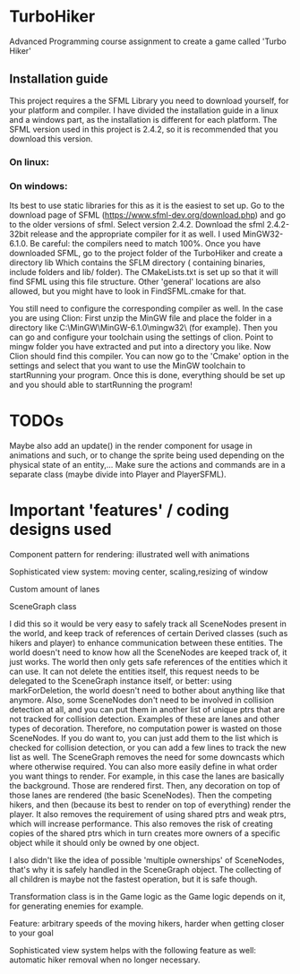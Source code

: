 # TurboHiker

Advanced Programming course assignment to create a game called 'Turbo Hiker'

## Installation guide

This project requires a the SFML Library you need to download yourself, for your platform and compiler. I have divided
the installation guide in a linux and a windows part, as the installation is different for each platform. The SFML
version used in this project is 2.4.2, so it is recommended that you download this version.

### On linux:

### On windows:

Its best to use static libraries for this as it is the easiest to set up. Go to the download page of
SFML (https://www.sfml-dev.org/download.php)
and go to the older versions of sfml. Select version 2.4.2. Download the sfml 2.4.2-32bit release and the appropriate
compiler for it as well. I used MinGW32-6.1.0. Be careful: the compilers need to match 100%. Once you have downloaded
SFML, go to the project folder of the TurboHiker and create a directory lib Which contains the SFLM directory (
containing binaries, include folders and lib/ folder). The CMakeLists.txt is set up so that it will find SFML using this
file structure. Other 'general' locations are also allowed, but you might have to look in FindSFML.cmake for that.

You still need to configure the corresponding compiler as well. In the case you are using Clion:
First unzip the MinGW file and place the folder in a directory like C:\MinGW\MinGW-6.1.0\mingw32\ (for example). Then
you can go and configure your toolchain using the settings of clion. Point to mingw folder you have extracted and put
into a directory you like. Now Clion should find this compiler. You can now go to the 'Cmake' option in the settings and
select that you want to use the MinGW toolchain to startRunning your program. Once this is done, everything should be
set up and you should able to startRunning the program!

# TODOs

Maybe also add an update() in the render component for usage in animations and such, or to change the sprite being used
depending on the physical state of an entity,... Make sure the actions and commands are in a separate class (maybe
divide into Player and PlayerSFML).

# Important 'features' / coding designs used

Component pattern for rendering: illustrated well with animations

Sophisticated view system: moving center, scaling,resizing of window

Custom amount of lanes

SceneGraph class

I did this so it would be very easy to safely track all SceneNodes present in the world, and keep track of references of
certain Derived classes (such as hikers and player) to enhance communication between these entities. The world doesn't
need to know how all the SceneNodes are keeped track of, it just works. The world then only gets safe references of the
entities which it can use. It can not delete the entities itself, this request needs to be delegated to the SceneGraph
instance itself, or better: using markForDeletion, the world doesn't need to bother about anything like that anymore.
Also, some SceneNodes don't need to be involved in collision detection at all, and you can put them in another list of
unique ptrs that are not tracked for collision detection. Examples of these are lanes and other types of decoration.
Therefore, no computation power is wasted on those SceneNodes. If you do want to, you can just add them to the list
which is checked for collision detection, or you can add a few lines to track the new list as well. The SceneGraph
removes the need for some downcasts which where otherwise required. You can also more easily define in what order you
want things to render. For example, in this case the lanes are basically the background. Those are rendered first. Then,
any decoration on top of those lanes are rendered (the basic SceneNodes). Then the competing hikers, and then (because
its best to render on top of everything) render the player. It also removes the requirement of using shared ptrs and
weak ptrs, which will increase performance. This also removes the risk of creating copies of the shared ptrs which in
turn creates more owners of a specific object while it should only be owned by one object.

I also didn't like the idea of possible 'multiple ownerships' of SceneNodes, that's why it is safely handled in the SceneGraph object. The collecting of all children is maybe not the fastest operation, but it is safe though.

Transformation class is in the Game logic as the Game logic depends on it, for generating enemies for example.

Feature: arbitrary speeds of the moving hikers, harder when getting closer to your goal

Sophisticated view system helps with the following feature as well: automatic hiker removal when no longer necessary.